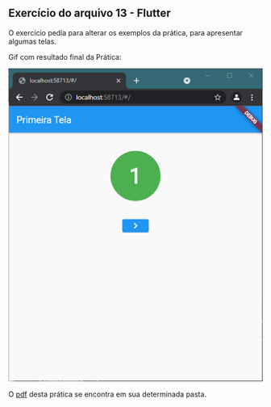 ## Exercício do arquivo 13 - Flutter

O exercício pedia para alterar os exemplos da prática, para apresentar algumas telas.

Gif com resultado final da Prática:

![resultado da pratica (13)](gif/pratica.gif)

O [pdf](pdf/) desta prática se encontra em sua determinada pasta.
